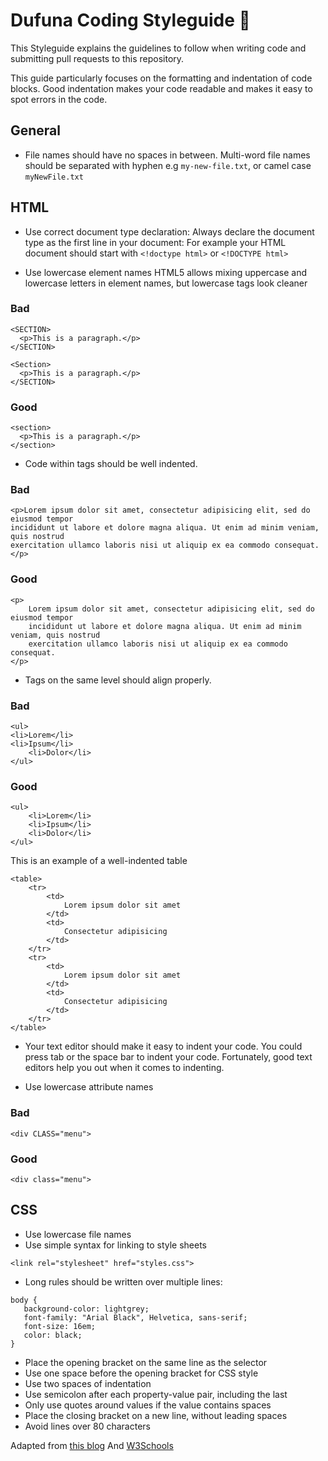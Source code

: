 # Dufuna Coding Styleguide 📜

This Styleguide explains the guidelines to follow when writing code and submitting pull requests to this repository.

This guide particularly focuses on the formatting and indentation of code blocks. Good indentation makes your code readable and makes it easy to spot errors in the code.

## General
- File names should have no spaces in between. Multi-word file names should be separated with hyphen e.g `my-new-file.txt`, or camel case `myNewFile.txt`

## HTML 
- Use correct document type declaration: Always declare the document type as the first line in your document: For example your HTML document should start with `<!doctype html>` or `<!DOCTYPE html>`

- Use lowercase element names
HTML5 allows mixing uppercase and lowercase letters in element names, but lowercase tags look cleaner
### Bad
```
<SECTION>
  <p>This is a paragraph.</p>
</SECTION>
```
```
<Section>
  <p>This is a paragraph.</p>
</SECTION>
```

### Good
```
<section>
  <p>This is a paragraph.</p>
</section>
```

- Code within tags should be well indented.
### Bad
```
<p>Lorem ipsum dolor sit amet, consectetur adipisicing elit, sed do eiusmod tempor
incididunt ut labore et dolore magna aliqua. Ut enim ad minim veniam, quis nostrud
exercitation ullamco laboris nisi ut aliquip ex ea commodo consequat.</p>
```
### Good
```
<p> 
    Lorem ipsum dolor sit amet, consectetur adipisicing elit, sed do eiusmod tempor
    incididunt ut labore et dolore magna aliqua. Ut enim ad minim veniam, quis nostrud
    exercitation ullamco laboris nisi ut aliquip ex ea commodo consequat. 
</p>
```
- Tags on the same level should align properly.
### Bad
```
<ul> 
<li>Lorem</li> 
<li>Ipsum</li> 
    <li>Dolor</li> 
</ul>
```

### Good
```
<ul> 
    <li>Lorem</li> 
    <li>Ipsum</li> 
    <li>Dolor</li> 
</ul>
```

This is an example of a well-indented table
```
<table> 
    <tr> 
        <td> 
            Lorem ipsum dolor sit amet 
        </td> 
        <td> 
            Consectetur adipisicing 
        </td> 
    </tr> 
    <tr> 
        <td> 
            Lorem ipsum dolor sit amet 
        </td> 
        <td> 
            Consectetur adipisicing 
        </td> 
    </tr> 
</table>
```

- Your text editor should make it easy to indent your code. You could press tab or the space bar to indent your code. Fortunately, good text editors help you out when it comes to indenting.

- Use lowercase attribute names
### Bad
```
<div CLASS="menu">
```

### Good
```
<div class="menu">
```


## CSS
- Use lowercase file names
- Use simple syntax for linking to style sheets
```
<link rel="stylesheet" href="styles.css">
```
- Long rules should be written over multiple lines:
```
body {
   background-color: lightgrey;
   font-family: "Arial Black", Helvetica, sans-serif;
   font-size: 16em;
   color: black;
}
```
- Place the opening bracket on the same line as the selector
- Use one space before the opening bracket for CSS style
- Use two spaces of indentation
- Use semicolon after each property-value pair, including the last
- Only use quotes around values if the value contains spaces
- Place the closing bracket on a new line, without leading spaces
- Avoid lines over 80 characters


Adapted from [this blog](https://www.granneman.com/webdev/coding/formatting-and-indenting-your-html)
And [W3Schools](https://www.w3schools.com/HTML/html5_syntax.asp)